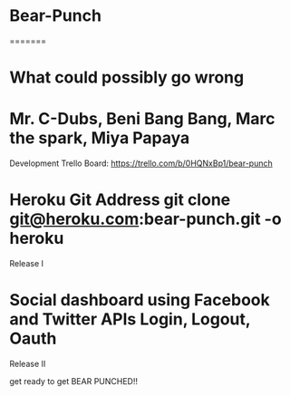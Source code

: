Bear-Punch
==========

=======

What could possibly go wrong
==============================
Mr. C-Dubs,
Beni Bang Bang,
Marc the spark,
Miya Papaya
==============================
Development Trello Board: https://trello.com/b/0HQNxBp1/bear-punch

Heroku Git Address git clone git@heroku.com:bear-punch.git -o heroku
==============================
Release I

Social dashboard using Facebook and Twitter APIs
Login, Logout, Oauth
==============================
Release II

get ready to get BEAR PUNCHED!!

